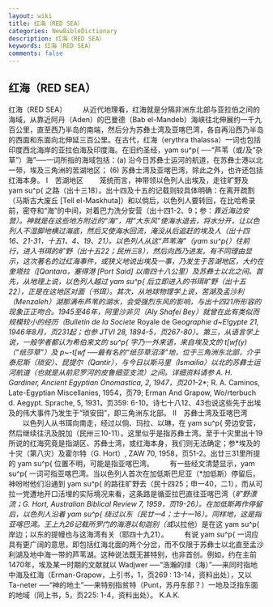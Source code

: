 ```yaml
---
layout: wiki
title: 红海（RED SEA）
categories: NewBibleDictionary
description: 红海（RED SEA）
keywords: 红海（RED SEA）
comments: false
---
```


## 红海（RED SEA）



红海（RED SEA）
　　从近代地理看，红海就是分隔非洲东北部与亚拉伯之间的海域，从靠近阿丹（Aden）的巴曼德（Bab el-Mandeb）海峡往北伸展约一千九百公里，直至西乃半岛的南端，然后分为苏彝士湾及亚喀巴湾，各自再沿西乃半岛的西面和东面向北伸延三百公里。在古代，红海（erythra thalassa）一词也包括印度西北海岸的亚拉伯海及印度海。在旧约圣经，yam su^p{ ──“芦苇（或/及“杂草”）海”──一词所指的海域包括：(a) 沿今日苏彝士运河的航道，在苏彝士港以北一带，埃及三角洲的苦湖地区； (6) 苏彝士湾及亚喀巴湾，除此之外，也许还包括红海本身。
Ⅰ　苦湖地区
　　笼统而言，神带领以色列人出埃及，走往旷野及 yam su^p{ 之路（出十三18）。出十四及十五的记载则较具体明确：在离开疏割（马斯古大废丘 [Tell el-Maskhuta]）和以倘后，以色列人要转回，在比哈希录前，密夺和“海”的中间，对着巴力洗分安营（出十四1-2、9；参：*靠近海边安营）。神就是在这些地方附近的“海”，用“大东风”使海水退去，将水分开，让以色列人不湿脚地横过海底，然后又使海水回流，淹没从后追赶的埃及人（出十四16、21-31，十五1、4、19、21）。以色列人从这“芦苇海”（yam su^p{）往前行，进入书珥的旷野（出十五22；民卅三8），然后向西乃进发。有不同理由显示，这次著名的过红海事件，或狭义地说出埃及一事，乃发生于苦湖地区，大约在奎塔拉（[Qantara，塞得港 [Port Said] 以南四十八公里）及苏彝士以北之间。首先，从地理上说，以色列人越过 yam su^p{ 后立即进入的书珥旷野（出十五22），正是在这地区对面（*书珥）。其次，从地球物理学上说，苦湖及孟沙利（Menzaleh）湖那满布芦苇的湖水，会受强烈东风的影响，与出十四21所形容的现象正正吻合。1945至46年，阿里沙非贝（Aly Shafei Bey）就曾在此有类似而规模较小的经历（Bulletin de la Socie*te* Royale de
Ge*ographie d~E!gypte 21, 1946年8月，页231起；也参 JTVI
28, 1894-5，页267-80）。第三，从语言学上说，一般学者都认为希伯来文的 su^p{
字乃一外来语，来自埃及文的 t[wf(y)
（“纸莎草”）及 p~-t[wf ──最有名的“纸莎草沼泽”地，位于三角洲东北部，介乎泰尼斯（琐安）、昆提尔（Qantir），与今日以斯马里（Ismailia）以北的苏彝士运河航道（也就是从前尼罗河的皮鲁细亚支流）之间。详细资料请参 A. H. Gardiner, Ancient Egyptian Onomastica, 2, 1947，页201*-2*; R. A. Caminos, Late-Egyptian Miscellanies, 1954，页79; Erman And Grapow, Wo/rterbuch d. Aegypt. Sprache, 5, 1931，页359: 6-10。诗七十八12、43也说这些先于出埃及的伟大事件乃发生于“琐安田”，即三角洲东北部。
Ⅱ　苏彝士湾及亚喀巴湾
　　以色列人从书珥向南走，经过以倘、玛拉、以琳，在 yam su^p{ 旁边安营，然后继续往汛及脱加（民卅三10-11）。这里似乎是指苏彝士湾。至于十灾里出十19所说的红海究竟是指湖区、苏彝士湾，或红海本身，我们则无法确定；参*埃及的十灾（第八灾）及霍尔特（G. Hort）, ZAW 70, 1958，页51-2。出廿三31里所提的 yam su^p{ 位置不明，可能是指亚喀巴湾。
　　有一些经文清楚显示，yam su^p{ 一词可指亚喀巴湾。当以色列人首次在加低斯巴尼亚（*加低斯）停留后，神吩咐他们沿通到 yam su^p{ 的路往旷野去（民十四25；申一40，二1），而从可拉一党遭地开口活埋的实际境况来看，这条路是循亚拉巴直往亚喀巴湾（*旷野漂流；G. Hort, Australian Biblical Review 7, 1959，页19-26）。在加低斯再作停留后，以色列人沿着 yam su^p{ 绕过以东（民廿一4；士十一16）。同样地，这是指亚喀巴湾。王上九26记载所罗门的海港以旬迦别（或*以拉他）是在这 yam su^p{ 岸边；以东的提幔也与这海湾有关（耶四十九21）。
　　有说 yam su^p{ 一词应具有更广阔的意思，即包括红海北面的两个分岔，而不仅限于苏彝士以北直至孟沙利湖及地中海一带的芦苇湖。这种说法既无甚特别，也非首创。例如，约在主前1470年，埃及某一时期的文献就以 Wadjwer ──“浩瀚的绿（海）”──来同时指地中海及红海（Erman-Grapow，上引书，1，页269 : 13-14，资料出处），又以 Ta-neter ──“神的地土”──来特别指贫特（Punt，苏丹东部？）一地及泛指东面的地域（同上书，5，页225: 1-4，资料出处）。
K.A.K.




